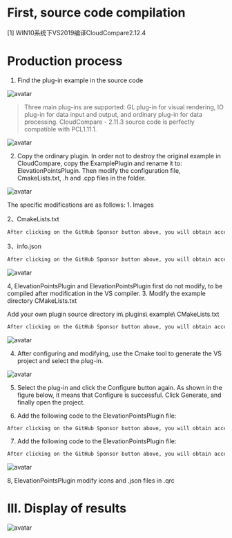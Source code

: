 #  First, source code compilation 

 [1] WIN10系统下VS2019编译CloudCompare2.12.4 

#  Production process 

 1. Find the plug-in example in the source code 

 ![avatar]( 03fbb88d2fad4a268f5d5135f3304090.png) 

>  Three main plug-ins are supported: GL plug-in for visual rendering, IO plug-in for data input and output, and ordinary plug-in for data processing. CloudCompare - 2.11.3 source code is perfectly compatible with PCL1.11.1. 

 ![avatar]( 71c1a76657794af19c0df52193e27930.png) 

 2. Copy the ordinary plugin. In order not to destroy the original example in CloudCompare, copy the ExamplePlugin and rename it to: ElevationPointsPlugin. Then modify the configuration file, CmakeLists.txt, .h and .cpp files in the folder.  

 ![avatar]( d259d5ee94184d248be417d35cae922a.png) 

 The specific modifications are as follows: 1. Images  

 2、CmakeLists.txt 

  ```python  
After clicking on the GitHub Sponsor button above, you will obtain access permissions to my private code repository ( https://github.com/slowlon/my_code_bar ) to view this blog code. By searching the code number of this blog, you can find the code you need, code number is: 2024020309574113443
  ```  
 3、info.json 

  ```python  
After clicking on the GitHub Sponsor button above, you will obtain access permissions to my private code repository ( https://github.com/slowlon/my_code_bar ) to view this blog code. By searching the code number of this blog, you can find the code you need, code number is: 2024020309574113443
  ```  
 ![avatar]( a6dba669e42e4b4b82b978d6724ebcff.png) 

 4, ElevationPointsPlugin and ElevationPointsPlugin first do not modify, to be compiled after modification in the VS compiler. 3. Modify the example directory CMakeLists.txt  

 Add your own plugin source directory in\ plugins\ example\ CMakeLists.txt 

  ```python  
After clicking on the GitHub Sponsor button above, you will obtain access permissions to my private code repository ( https://github.com/slowlon/my_code_bar ) to view this blog code. By searching the code number of this blog, you can find the code you need, code number is: 2024020309574113443
  ```  
 ![avatar]( 758a67141ee4473497666bb9db0b1600.png) 

 4. After configuring and modifying, use the Cmake tool to generate the VS project and select the plug-in.  

 ![avatar]( dcfea180ce1a426e974efeb51bc713bf.png) 

 5. Select the plug-in and click the Configure button again. As shown in the figure below, it means that Configure is successful. Click Generate, and finally open the project.  

 6. Add the following code to the ElevationPointsPlugin file: 

  ```python  
After clicking on the GitHub Sponsor button above, you will obtain access permissions to my private code repository ( https://github.com/slowlon/my_code_bar ) to view this blog code. By searching the code number of this blog, you can find the code you need, code number is: 2024020309574113443
  ```  
 7. Add the following code to the ElevationPointsPlugin file: 

  ```python  
After clicking on the GitHub Sponsor button above, you will obtain access permissions to my private code repository ( https://github.com/slowlon/my_code_bar ) to view this blog code. By searching the code number of this blog, you can find the code you need, code number is: 2024020309574113443
  ```  
 ![avatar]( e6ea0991c0dc4b1aa2699025cba35cae.png) 

 8, ElevationPointsPlugin modify icons and .json files in .qrc  

#  III. Display of results 

 ![avatar]( a629ce1002844f56a399e98bf66f26e8.gif) 

